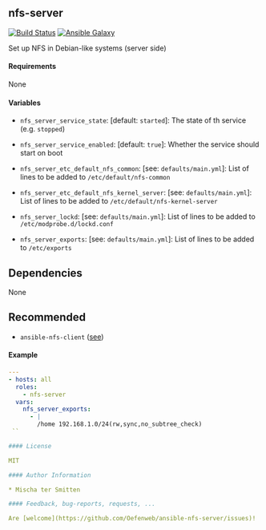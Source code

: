 ## nfs-server

[![Build Status](https://travis-ci.org/Oefenweb/ansible-nfs-server.svg?branch=master)](https://travis-ci.org/Oefenweb/ansible-nfs-server)
[![Ansible Galaxy](http://img.shields.io/badge/ansible--galaxy-nfs--server-blue.svg)](https://galaxy.ansible.com/Oefenweb/nfs-server/)

Set up NFS in Debian-like systems (server side)

#### Requirements

None

#### Variables

* `nfs_server_service_state`: [default: `started`]: The state of th service (e.g. `stopped`)
* `nfs_server_service_enabled`: [default: `true`]: Whether the service should start on boot

* `nfs_server_etc_default_nfs_common`: [see: `defaults/main.yml`]: List of lines to be added to `/etc/default/nfs-common`
* `nfs_server_etc_default_nfs_kernel_server`: [see: `defaults/main.yml`]: List of lines to be added to `/etc/default/nfs-kernel-server`
* `nfs_server_lockd`: [see: `defaults/main.yml`]: List of lines to be added to `/etc/modprobe.d/lockd.conf`

* `nfs_server_exports`: [see: `defaults/main.yml`]: List of lines to be added to `/etc/exports`

## Dependencies

None

## Recommended

* `ansible-nfs-client` ([see](https://github.com/Oefenweb/ansible-nfs-client))

#### Example

```yaml
---
- hosts: all
  roles:
    - nfs-server
  vars:
    nfs_server_exports:
      - |
        /home 192.168.1.0/24(rw,sync,no_subtree_check)
 ``

#### License

MIT

#### Author Information

* Mischa ter Smitten

#### Feedback, bug-reports, requests, ...

Are [welcome](https://github.com/Oefenweb/ansible-nfs-server/issues)!
